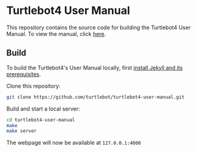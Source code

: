 # Turtlebot4 User Manual

This repository contains the source code for building the Turtlebot4 User Manual. To view the manual, click [here](https://turtlebot.github.io/turtlebot4_manual/).

## Build

To build the Turtlebot4's User Manual locally, first [install Jekyll and its prerequisites](https://jekyllrb.com/docs/).

Clone this repository:

```bash
git clone https://github.com/turtlebot/turtlebot4-user-manual.git
```

Build and start a local server:

```bash
cd turtlebot4-user-manual
make
make server
```

The webpage will now be available at `127.0.0.1:4000`
